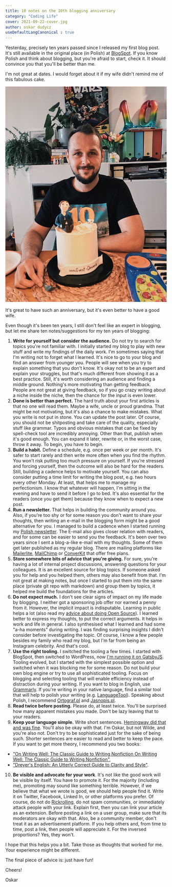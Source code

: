 ```yaml
---
title: 10 notes on the 10th blogging anniversary
category: "Coding Life"
cover: 2021-09-22-cover.jpg
author: oskar dudycz
useDefaultLangCanonical : true
---
```


Yesterday, precisely ten years passed since I released my first blog post. It's still available in the original place (in Polish) at [BlogSpot](https://oskar-at-net.blogspot.com/2011/09/witam-jest-to-moj-pierwszy-wpis-na.html). If you know Polish and think about blogging, but you're afraid to start, check it. It should convince you that you'll be better than me.

I'm not great at dates. I would forget about it if my wife didn't remind me of this fabulous cake.

![10th](./10th.jpg)

It's great to have such an anniversary, but it's even better to have a good wife.

Even though it's been ten years, I still don't feel like an expert in blogging, but let me share ten notes/suggestions for my ten years of blogging:

1.  **Write for yourself but consider the audience.** Do not try to search for topics you're not familiar with. I initially started my blog to play with new stuff and write my findings of the daily work. I'm sometimes saying that I'm writing not to forget what I learned. It's nice to go to your blog and find an answer from younger you. People will see when you try to explain something that you don't know. It's okay not to be an expert and explain your struggles, but that's much different from showing it as a best practice. Still, it's worth considering an audience and finding a middle ground. Nothing's more motivating than getting feedback. People are not great at giving feedback, so if you go crazy writing about a niche inside the niche, then the chance for the input is even lower.
2. **Done is better than perfect.** The hard truth about your first articles is that no one will read them. Maybe a wife, uncle or proud grandma. That might be not motivating, but it's also a chance to make mistakes. What you write is not put in stone. You can update the post later. Of course, you should not be shitposting and take care of the quality, especially stuff like grammar. Typos and obvious mistakes that can be fixed by spell-check tool are incredibly annoying. Other than that, publish when it's good enough. You can expand it later, rewrite or, in the worst case, throw it away. To begin, you have to begin.
3. **Build a habit.** Define a schedule, e.g. once per week or per month. It's safer to start rarely and then write more often when you find the rhythm. You won't risk putting too much pressure on yourself. If you're stressed and forcing yourself, then the outcome will also be hard for the readers. Still, building a cadence helps to motivate yourself. You can also consider putting a time limit for writing the blog post, e.g. two hours every other Monday. At least, that helps me to manage my perfectionism. I know that whatever will happen, I'm sitting in the evening and have to send it before I go to bed. It's also essential for the readers (once you get them) because they know when to expect a new post.
4. **Run a newsletter.** That helps in building the community around you. Also, if you're too shy or for some reason you don't want to share your thoughts, then writing an e-mail in the blogging form might be a good alternative for you. I managed to build a cadence when I started running my [Polish newsletter](https://www.szkola-event-sourcing.pl/). The E-mail also gives closer relation with readers, and for some can be easier to send you the feedback. It's been over two years since I sent a blog-a-like e-mail with my thoughts. Some of them get later published as my regular blog. There are mailing platforms like [Mailerlite](https://www.mailerlite.com/signup), [MailChimp](https://login.mailchimp.com/signup/?plan=free_monthly_plan_v0) or [ConverKit](https://app.convertkit.com/users/signup?plan=free-limited) that offer free plans.
5. **Store somewhere bits of advice that you're giving.** For sure, you're having a lot of internal project discussions, answering questions for your colleagues. It is an excellent source for blog topics. If someone asked you for help and you helped them, others may also benefit from that. I'm not great at making notes, but once I started to put them into the same place (private git repo with markdown) and group them by topics, it helped me build the foundations for the articles.
6. **Do not expect much.** I don't see clear signs of impact on my life made by blogging. I neither got a sponsoring job offer nor earned a penny from it. However, the implicit impact is indisputable. Learning in public helps a lot (also read my [advice about doing Open Source](https://event-driven.io/pl/how_to_start_with_open_source/)). I learned better to express my thoughts, to put the correct arguments. It helps in work and life in general. I also synthesised what I learned and had some "a-ha moments" during writing. I was finding surprising insights I didn't consider before investigating the topic. Of course, I know a few people besides my family who read my blog, but I'm far from being an Instagram celebrity. And that's cool.
7. **Use the right tooling.** I switched the tooling a few times. I started with BlogSpot, then switched to WordPress, now [I'm running it on GatsbyJS](https://github.com/oskardudycz/event-driven.io/). Tooling evolved, but I started with the simplest possible option and switched when it was blocking me for some reason. Do not build your own blog engine or try to use all sophisticated tooling. Focus on blogging and selecting tooling that will enable efficiency instead of distraction during your writing. If you want to blog in English, use [Grammarly](grammarly.com). If you're writing in your native language, find a similar tool that will help to polish your writing (e.g. [LanguageTool](https://languagetool.org/pl)). Speaking about Polish, I recommend [Ortograf.pl](https://www.ortograf.pl/) and [Jasnopis.pl](https://www.jasnopis.pl/).
8. **Read twice before posting.** Please do, at least twice. You'll be surprised how many apparent mistakes you made. Don't be lazy leaving that to your readers.
9. **Keep your language simple.** Write short sentences. [Hemingway did that and was fine](https://hemingwayapp.com/). You'll also be okay with that. I'm Oskar, but not Wilde, and you're also not. Don't try to be sophisticated just for the sake of being such. Shorter sentences are easier to read and better to keep the pace. If you want to get more theory, I recommend you two books:
- ["On Writing Well: The Classic Guide to Writing Nonfiction On Writing Well: The Classic Guide to Writing Nonfiction"](https://www.goodreads.com/book/show/53343.On_Writing_Well),
- ["Dreyer's English: An Utterly Correct Guide to Clarity and Style"](https://www.goodreads.com/book/show/40063024-dreyer-s-english).
10. **Be visible and advocate for your work**. It's not like the good work will be visible by itself. You have to promote it. For the majority (including me), promoting may sound like something terrible. However, if we believe that what we wrote is good, we should help people find it. Write it on Twitter, Facebook, Linked In, or other platforms you prefer. Of course, do not do [Rickrolling](https://www.youtube.com/watch?v=dQw4w9WgXcQ), do not spam communities, or immediately attack people with your link. Explain first, then you can link your article as an extension. Before posting a link on a user group, make sure that its moderators are okay with that. Also, be a community member, don't treat it as an advertisement platform. If you help others and, from time to time, post a link, then people will appreciate it. For the inversed proportions? Yes, they won't.

I hope that this helps you a bit. Take those as thoughts that worked for me. Your experience might be different. 

The final piece of advice is: just have fun!

Cheers!

Oskar